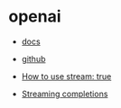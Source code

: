 <!--
 * @Author: hsycc
 * @Date: 2023-05-12 09:29:29
 * @LastEditTime: 2023-05-12 09:34:34
 * @Description: #
 *
-->

# openai

- [docs](https://platform.openai.com/docs/api-reference/authentication)
- [github](https://github.com/openai/openai-node)

- [How to use stream: true](https://github.com/openai/openai-node/issues/18)
- [Streaming completions](https://github.com/justinmahar/openai-ext/)

